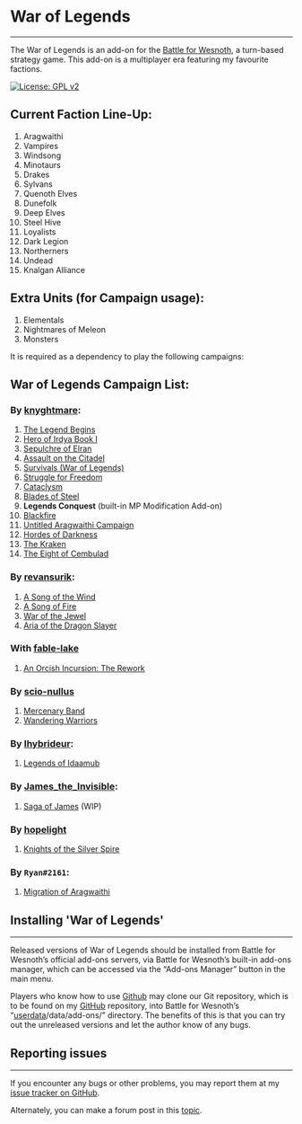 # War of Legends
--------------------------------------------------------------------------------
The War of Legends is an add-on for the [Battle for Wesnoth](https://www.wesnoth.org), a turn-based strategy game.
This add-on is a multiplayer era featuring my favourite factions.

[![License: GPL v2](https://img.shields.io/badge/License-GPL%20v2-blue.svg)](https://www.gnu.org/licenses/old-licenses/gpl-2.0.en.html)

## Current Faction Line-Up:
1. Aragwaithi
2. Vampires
3. Windsong
4. Minotaurs
5. Drakes
6. Sylvans
7. Quenoth Elves
8. Dunefolk
9. Deep Elves
10. Steel Hive
11. Loyalists
12. Dark Legion
13. Northerners
14. Undead
15. Knalgan Alliance

## Extra Units (for Campaign usage):
1. Elementals
2. Nightmares of Meleon
3. Monsters

It is required as a dependency to play the following campaigns:
## War of Legends Campaign List:
### By [knyghtmare](https://github.com/knyghtmare):
1. [The Legend Begins](https://github.com/knyghtmare/The_Legend_Begins)
2. [Hero of Irdya Book I](https://forums.wesnoth.org/viewtopic.php?f=8&t=43290)
3. [Sepulchre of Elran](https://forums.wesnoth.org/viewtopic.php?f=8&t=44860)
4. [Assault on the Citadel](https://github.com/knyghtmare/Assault_on_the_Citadel)
5. [Survivals (War of Legends)](https://github.com/knyghtmare/Survivals_WoL)
6. [Struggle for Freedom](https://github.com/knyghtmare/Struggle_For_Freedom)
7. [Cataclysm](https://github.com/knyghtmare/Cataclysm)
8. [Blades of Steel](https://github.com/knyghtmare/Aragwaithi_of_the_West)
9. **Legends Conquest** (built-in MP Modification Add-on)
10. [Blackfire](https://github.com/knyghtmare/Blackfire)
11. [Untitled Aragwaithi Campaign](https://github.com/knyghtmare/The_Settlers_of_Light)
12. [Hordes of Darkness](https://github.com/knyghtmare/Hordes_of_Darkness)
13. [The Kraken](https://github.com/knyghtmare/The_Kraken)
14. [The Eight of Cembulad](https://github.com/knyghtmare/The_Eight_of_Cembulad)

### By [revansurik](https://github.com/revansurik):
1. [A Song of the Wind](https://forums.wesnoth.org/viewtopic.php?p=662430#p662430)
2. [A Song of Fire](https://forums.wesnoth.org/viewtopic.php?f=8&t=38210)
3. [War of the Jewel](https://forums.wesnoth.org/viewtopic.php?f=8&t=39618)
4. [Aria of the Dragon Slayer](https://forums.wesnoth.org/viewtopic.php?f=8&t=40389)

### With [fable-lake](https://github.com/fable-lake)
1. [An Orcish Incursion: The Rework](https://github.com/knyghtmare/AOI_Rework)

### By [scio-nullus](https://forums.wesnoth.org/memberlist.php?mode=viewprofile&u=183306)
1. [Mercenary Band](https://forums.wesnoth.org/viewtopic.php?t=49866)
2. [Wandering Warriors](https://forums.wesnoth.org/viewtopic.php?t=49866)

### By [Ihybrideur](https://forums.wesnoth.org/memberlist.php?mode=viewprofile&u=185844):
1. [Legends of Idaamub](https://forums.wesnoth.org/viewtopic.php?p=644433#p644433)

### By [James_the_Invisible](https://forums.wesnoth.org/memberlist.php?mode=viewprofile&u=132573):
1. [Saga of James](https://github.com/irdyansages/Saga_of_James) (WIP)

### By [hopelight](https://forums.wesnoth.org/memberlist.php?mode=viewprofile&u=237206)
1. [Knights of the Silver Spire](https://forums.wesnoth.org/viewtopic.php?t=56104)

### By `Ryan#2161`:
1. [Migration of Aragwaithi](https://forums.wesnoth.org/viewtopic.php?t=56248)

## Installing '**War of Legends**'
--------------------------------------------------------------------------------
Released versions of War of Legends should be installed from Battle for Wesnoth’s
official add-ons servers, via Battle for Wesnoth’s built-in add-ons manager,
which can be accessed via the “Add-ons Manager” button in the main menu.

Players who know how to use [Github](https://github.com) may clone our Git repository, which is to
be found on my [GitHub](https://github.com/knyghtmare/War_of_Legends) repository, into Battle for Wesnoth’s
“[userdata](http://wiki.wesnoth.org/EditingWesnoth#Where_is_my_user_data_directory.3F)/data/add-ons/” directory.
The benefits of this is that you can try out the unreleased versions and let the author know of any bugs.

## Reporting issues
--------------------------------------------------------------------------------
If you encounter any bugs or other problems, you may report them at my [issue
tracker on GitHub](https://github.com/knyghtmare/War_of_Legends/issues).

Alternately, you can make a forum post in this [topic](https://forums.wesnoth.org/viewtopic.php?f=19&t=30087).
